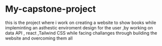 # My-capstone-project
this is the project where i work on creating a website to show books while impleminting an asthestic enviroment design for the user ,by working on data API , react ,Tailwind CSS while facing challanges through building the website and overcoming them all
